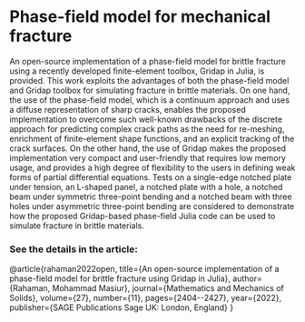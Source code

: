 # Phase-field model for mechanical fracture

An open-source implementation of a phase-field model for brittle fracture using a recently developed finite-element toolbox, Gridap in Julia, is provided. This work 
exploits the advantages of both the phase-field model and Gridap toolbox for simulating fracture in brittle materials. On one hand, the use of the phase-field model, 
which is a continuum approach and uses a diffuse representation of sharp cracks, enables the proposed implementation to overcome such well-known drawbacks of the discrete approach 
for predicting complex crack paths as the need for re-meshing, enrichment of finite-element shape functions, and an explicit tracking of the crack surfaces. On the other hand,
the use of Gridap makes the proposed implementation very compact and user-friendly that requires low memory usage, and provides a high degree of flexibility to the users in defining
weak forms of partial differential equations. Tests on a single-edge notched plate under tension, an L-shaped panel, a notched plate with a hole, a notched beam under symmetric
three-point bending and a notched beam with three holes under asymmetric three-point bending are considered to demonstrate how the proposed Gridap-based phase-field Julia code 
can be used to simulate fracture in brittle materials.

### See the details in the article: 

@article{rahaman2022open,
  title={An open-source implementation of a phase-field model for brittle fracture using Gridap in Julia},
  author={Rahaman, Mohammad Masiur},
  journal={Mathematics and Mechanics of Solids},
  volume={27},
  number={11},
  pages={2404--2427},
  year={2022},
  publisher={SAGE Publications Sage UK: London, England}
}
